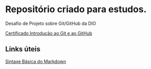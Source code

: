 # Repositório criado para estudos.
Desafio de Projeto sobre Git/GitHub da DIO


[Certificado Introdução ao Git e ao GitHub](https://www.dio.me/certificate/C1FF018E/share)



## Links úteis

[Sintaxe Básica do Markdown](https://markdown.net.br/sintaxe-basica/)
